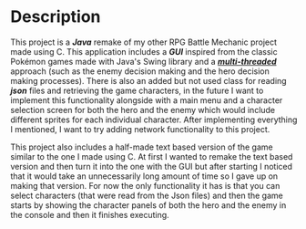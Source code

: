 # Description

This project is a ***Java*** remake of my other RPG Battle Mechanic project made using C. This application includes a ***GUI*** inspired from the classic Pokémon games made with Java's Swing library and a 
<ins>***multi-threaded***</ins> approach (such as the enemy decision making and the hero decision making processes). There is also an added but not used class for reading ***json*** files and retrieving 
the game characters, in the future I want to implement this functionality alongside with a main menu and a character selection screen for both the hero and the enemy which would include different sprites for
each individual character. After implementing everything I mentioned, I want to try adding network functionality to this project.

This project also includes a half-made text based version of the game similar to the one I made using C. At first I wanted to remake the text based version and then turn it into the one with the GUI but after starting I noticed that it would take an unnecessarily long amount of time so I gave up on making that version. For now the only functionality it has is that you can select characters (that were read from the Json files) and then the game starts by showing the character panels of both the hero and the enemy in the console and then it finishes executing.
